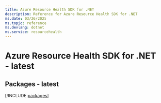 ```yaml
---
title: Azure Resource Health SDK for .NET
description: Reference for Azure Resource Health SDK for .NET
ms.date: 03/26/2025
ms.topic: reference
ms.devlang: dotnet
ms.service: resourcehealth
---
```

# Azure Resource Health SDK for .NET - latest
## Packages - latest
[!INCLUDE [packages](resource-health-index.md)]